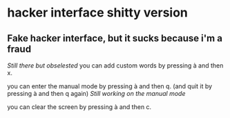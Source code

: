 # hacker interface shitty version
## Fake hacker interface, but it sucks because i'm a fraud



*Still there but obselested*
you can add custom words by pressing à and then x.

you can enter the manual mode by pressing à and then q. (and quit it by pressing à and then q again)
*Still working on the manual mode*

you can clear the screen by pressing à and then c.